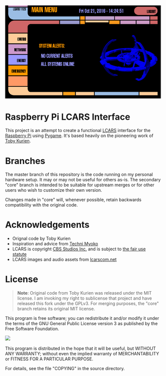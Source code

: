 ![screenshot](screenshot.png)

# Raspberry Pi LCARS Interface
This project is an attempt to create a functional [LCARS](https://en.wikipedia.org/wiki/LCARS) interface for the [Raspberry Pi](https://raspberrypi.org/) using [Pygame](http://www.pygame.org). It's based heavily on the pioneering work of [Toby Kurien](https://tobykurien.com/).

# Branches
The master branch of this repository is the code running on my personal hardware setup. It may or may not be useful for others as-is. The secondary "core" branch is intended to be suitable for upstream merges or for other users who wish to customize their own version.

Changes made in "core" will, whenever possible, retain backwards compatibility with the original code.

# Acknowledgements
- Orignal code by Toby Kurien
- Inspiration and advice from [Techni Myoko](https://sites.google.com/site/neotechni/)
- LCARS is copyright [CBS Studios Inc.](http://www.cbs.com/) and is subject to [the fair use statute](http://www.lcars.mobi/legal/)
- LCARS images and audio assets from [lcarscom.net](http://www.lcarscom.net)

# License
> **Note**: Original code from Toby Kurien was released under the MIT license. I am invoking my right to sublicense that project and have released this fork under the GPLv3. For merging purposes, the "core" branch retains its original MIT license.

This program is free software; you can redistribute it and/or modify it under the terms of the GNU General Public License version 3 as published by the Free Software Foundation.

![](https://www.gnu.org/graphics/gplv3-127x51.png)

This program is distributed in the hope that it will be useful, but WITHOUT ANY WARRANTY; without even the implied warranty of MERCHANTABILITY or FITNESS FOR A PARTICULAR PURPOSE.

For details, see the file "COPYING" in the source directory.
